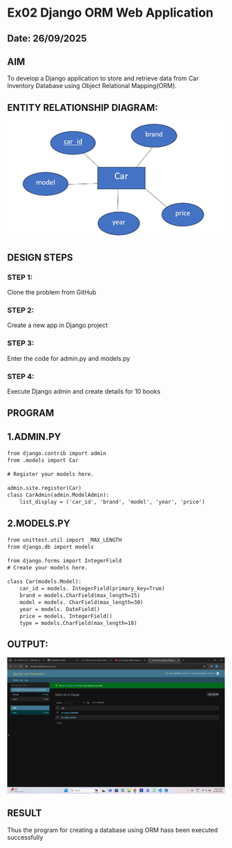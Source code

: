# Ex02 Django ORM Web Application
## Date: 26/09/2025

## AIM
To develop a Django application to store and retrieve data from Car Inventory Database using Object Relational Mapping(ORM).

## ENTITY RELATIONSHIP DIAGRAM:

![](<WhatsApp Image 2025-09-13 at 11.20.01_c67b2ef1.jpg>)

## DESIGN STEPS

### STEP 1:
Clone the problem from GitHub

### STEP 2:
Create a new app in Django project

### STEP 3:
Enter the code for admin.py and models.py

### STEP 4:
Execute Django admin and create details for 10 books

## PROGRAM
## 1.ADMIN.PY
```
from django.contrib import admin
from .models import Car

# Register your models here.

admin.site.register(Car)
class CarAdmin(admin.ModelAdmin):
    list_display = ('car_id', 'brand', 'model', 'year', 'price')
```
## 2.MODELS.PY
```
from unittest.util import _MAX_LENGTH
from django.db import models

from django.forms import IntegerField
# Create your models here.

class Car(models.Model):
    car_id = models. IntegerField(primary_key=True)
    brand = models.CharField(max_length=15)
    model = models. CharField(max_length=30)
    year = models. DateField()
    price = models. IntegerField()
    type = models.CharField(max_length=10)
```



## OUTPUT:

![alt text](<Screenshot (123).png>)


## RESULT
Thus the program for creating a database using ORM hass been executed successfully
